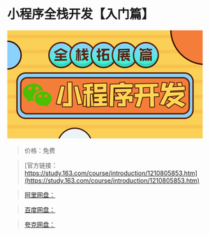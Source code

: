 # 小程序全栈开发【入门篇】

![img](../../../assets/study163/free/ff0e7610c5a447f3b369f80325789fe1.png)

> 价格：免费

> [官方链接：https://study.163.com/course/introduction/1210805853.htm](https://study.163.com/course/introduction/1210805853.htm)

> [阿里网盘：]()

> [百度网盘：]()

> [夸克网盘：]()
